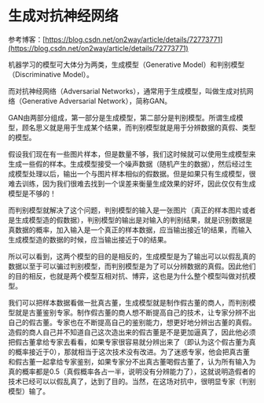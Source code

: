 # 生成对抗神经网络

参考博客：[https://blog.csdn.net/on2way/article/details/72773771](https://blog.csdn.net/on2way/article/details/72773771)

机器学习的模型可大体分为两类，生成模型（Generative Model）和判别模型（Discriminative Model）。

而对抗神经网络（Adversarial Networks），通常用于生成模型，叫做生成对抗网络（Generative Adversarial Network），简称GAN。

GAN由两部分组成，第一部分是生成模型，第二部分是判别模型。所谓生成模型，顾名思义就是用于生成某个结果，而判别模型就是用于分辨数据的真假、类型的模型。

假设我们现在有一些图片样本，但是数量不够，我们这时候就可以使用生成模型来生成一些假的样本。生成模型接受一个噪声数据（随机产生的数据），然后经过生成模型处理以后，输出一个与图片样本相似的假数据。但是如果只有生成模型，很难去训练，因为我们很难去找到一个误差来衡量生成效果的好坏，因此仅仅有生成模型是不够的！

而判别模型就解决了这个问题，判别模型的输入是一张图片（真正的样本图片或者是生成模型造的假数据），判别模型的输出是对输入的判别结果，就是识别数据是真数据的概率，加入输入是一个真正的样本数据，应当输出接近1的结果，而输入生成模型造的数据的时候，应当输出接近于0的结果。

所以可以看到，这两个模型的目的是相反的，生成模型是为了输出可以以假乱真的数据以至于可以骗过判别模型，而判别模型是为了可以分辨数据的真假。因此他们的目的相反，也就是两个模型互相对抗、博弈，这也是为什么整个模型叫做对抗模型。

我们可以把样本数据看做一批真古董，生成模型就是制作假古董的商人，而判别模型就是古董鉴别专家。制作假古董的商人想不断提高自己的技术，让专家分辨不出自己的假古董。专家也在不断提高自己的鉴别能力，想更好地分辨出古董的真假。造假的商人自己并不知道自己这次造出来的假古董是不是更加逼真了，因此他必须把假古董拿给专家去看看，如果专家很容易就分辨出来了（即认为这个假古董为真的概率接近于0），那就相当于这次技术没有改进。为了迷惑专家，他会把真古董和假古董一起拿给专家鉴别，如果专家分不出真古董喝假古董了，认为所有输入为真的概率都是0.5（真假概率各占一半，说明没有分辨能力了），这就说明造假者的技术已经可以以假乱真了，达到了目的。当然，在这场对抗中，很明显专家（判别模型）输了。

